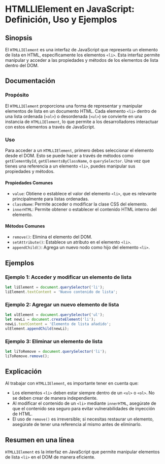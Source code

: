 <!--
Meta Description: # HTMLLIElement en JavaScript: Definición, Uso y Ejemplos ## Sinopsis El `HTMLLIElement` es una interfaz de JavaScript que representa un elemento de l...
Meta Keywords: elemento, lista, una, htmllielement, javascript
-->

# HTMLLIElement en JavaScript: Definición, Uso y Ejemplos

## Sinopsis
El `HTMLLIElement` es una interfaz de JavaScript que representa un elemento de lista en HTML, específicamente los elementos `<li>`. Esta interfaz permite manipular y acceder a las propiedades y métodos de los elementos de lista dentro del DOM.

## Documentación
### Propósito
El `HTMLLIElement` proporciona una forma de representar y manipular elementos de lista en un documento HTML. Cada elemento `<li>` dentro de una lista ordenada (`<ol>`) o desordenada (`<ul>`) se convierte en una instancia de `HTMLLIElement`, lo que permite a los desarrolladores interactuar con estos elementos a través de JavaScript.

### Uso
Para acceder a un `HTMLLIElement`, primero debes seleccionar el elemento desde el DOM. Esto se puede hacer a través de métodos como `getElementById`, `getElementsByClassName`, o `querySelector`. Una vez que tienes una referencia a un elemento `<li>`, puedes manipular sus propiedades y métodos.

#### Propiedades Comunes
- `value`: Obtiene o establece el valor del elemento `<li>`, que es relevante principalmente para listas ordenadas.
- `className`: Permite acceder o modificar la clase CSS del elemento.
- `innerHTML`: Permite obtener o establecer el contenido HTML interno del elemento.

#### Métodos Comunes
- `remove()`: Elimina el elemento del DOM.
- `setAttribute()`: Establece un atributo en el elemento `<li>`.
- `appendChild()`: Agrega un nuevo nodo como hijo del elemento `<li>`.

## Ejemplos

### Ejemplo 1: Acceder y modificar un elemento de lista
```javascript
let liElement = document.querySelector('li');
liElement.textContent = 'Nuevo contenido de lista';
```

### Ejemplo 2: Agregar un nuevo elemento de lista
```javascript
let ulElement = document.querySelector('ul');
let newLi = document.createElement('li');
newLi.textContent = 'Elemento de lista añadido';
ulElement.appendChild(newLi);
```

### Ejemplo 3: Eliminar un elemento de lista
```javascript
let liToRemove = document.querySelector('li');
liToRemove.remove();
```

## Explicación
Al trabajar con `HTMLLIElement`, es importante tener en cuenta que:
- Los elementos `<li>` deben estar siempre dentro de un `<ul>` o `<ol>`. No se deben crear de manera independiente.
- Al modificar el contenido de un `<li>` mediante `innerHTML`, asegúrate de que el contenido sea seguro para evitar vulnerabilidades de inyección de HTML.
- El uso de `remove()` es irreversible; si necesitas restaurar un elemento, asegúrate de tener una referencia al mismo antes de eliminarlo.

## Resumen en una línea
`HTMLLIElement` es la interfaz en JavaScript que permite manipular elementos de lista `<li>` en el DOM de manera eficiente.